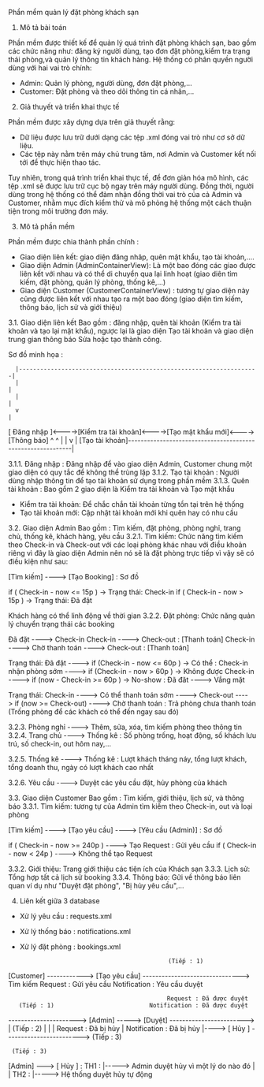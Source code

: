 Phần mềm quản lý đặt phòng khách sạn

1. Mô tả bài toán

Phần mềm được thiết kế để quản lý quá trình đặt phòng khách sạn, bao gồm các chức năng như: đăng 
ký người dùng, tạo đơn đặt phòng,kiểm tra trạng thái phòng,và quản lý thông tin khách hàng. Hệ
thống có phân quyền người dùng với hai vai trò chính:

+ Admin: Quản lý phòng, người dùng, đơn đặt phòng,...
+ Customer: Đặt phòng và theo dõi thông tin cá nhân,...

 2. Giả thuyết và triển khai thực tế

Phần mềm được xây dựng dựa trên giả thuyết rằng:

+ Dữ liệu được lưu trữ dưới dạng các tệp .xml đóng vai trò như cơ sở dữ liệu.
+ Các tệp này nằm trên máy chủ trung tâm, nơi Admin và Customer kết nối tới để thực hiện thao tác.

Tuy nhiên, trong quá trình triển khai thực tế, để đơn giản hóa mô hình, các tệp .xml sẽ được lưu trữ
cục bộ ngay trên máy người dùng. Đồng thời, người dùng trong hệ thống có thể đảm nhận đồng thời vai
trò của cả Admin và Customer, nhằm mục đích kiểm thử và mô phỏng hệ thống một cách thuận tiện trong
môi trường đơn máy.

3. Mô tả phần mềm

Phần mềm được chia thành phần chính :

+ Giao diện liên kết: giao diện đăng nhâp, quên mật khẩu, tạo tài khoản,....
+ Giao diện Admin (AdminContainerView): Là một bao đóng các giao được liên kết với nhau và có thể di
chuyển qua lại linh hoạt (giao diên tìm kiếm, đặt phòng, quản lý phòng, thống kê,...)
+ Giao diện Customer (CustomerContainerView) : tương tự giao diện này cũng được liên kết với nhau
tạo ra một bao đóng (giao diện tìm kiếm, thông báo, lịch sử và giới thiệu)

3.1. Giao diện liên kết 
Bao gồm : đăng nhập, quên tài khoản (Kiểm tra tài khoản và tạo lại mật khẩu), ngược lại là giao diện 
Tạo tài khoản và giao diện trung gian thông báo Sửa hoặc tạo thành công. 

Sơ đồ minh họa :

      |--------------------------------------------------------------------|
      |                                                                    |
      |                                                                    |
      v                                                                    |
[  Đăng nhập  ]<---->[Kiểm tra tài khoản]<---->[Tạo mật khẩu mới]<---->[Thông báo] 
      ^                                                                    ^
      |                                                                    |
      v                                                                    |
[Tạo tài khoản]------------------------------------------------------------|


3.1.1. Đăng nhập : Đăng nhập để vào giao diện Admin, Customer chung một giao diện có quy tắc để không thể 
trùng lặp
3.1.2. Tạo tài khoản : Người dùng nhập thông tin để tạo tài khoản sử dụng trong phần mềm
3.1.3. Quên tài khoản : Bao gồm 2 giao diện là Kiểm tra tài khoản và Tạo mật khẩu
+ Kiểm tra tài khoản: Để chắc chắn tài khoản từng tồn tại trên hệ thống
+ Tạo tài khoản mới: Cập nhật tài khoản mới khi quên hay có nhu cầu

3.2. Giao diện Admin
Bao gồm : Tìm kiếm, đặt phòng, phòng nghỉ, trang chủ, thống kê, khách hàng, yêu cầu
3.2.1. Tìm kiếm: Chức năng tìm kiếm theo Check-in và Check-out với các loại phòng khác nhau với điều khoản 
riêng vì đây là giao diện Admin nên nó sẽ là đặt phòng trực tiếp vì vậy sẽ có điều kiện như sau:

[Tìm kiếm] ----> [Tạo Booking] : Sơ đồ 

if ( Check-in - now <= 15p ) -> Trạng thái: Check-in
ìf ( Check-in - now > 15p )  -> Trạng thái: Đã đặt

Khách hàng có thể linh động về thời gian 
3.2.2. Đặt phòng: Chức năng quản lý chuyển trạng thái các booking 

Đã đặt     ---->   Check-in
Check-in   ---->   Check-out : [Thanh toán]
Check-in   ---->   Chờ thanh toán  ---->   Check-out : [Thanh toán]

Trạng thái: Đã đặt     ----> if (Check-in - now <= 60p ) -> Có thể : Check-in nhận phòng sớm
                       ----> if (Check-in - now > 60p )  -> Không được Check-in
                       ----> if (now - Check-in >= 60p ) -> No-show : Đã đăt ----> Vắng mặt

Trạng thái: Check-in   ----> Có thể thanh toán sớm ----> Check-out
                       ----> if (now >= Check-out) ----> Chờ thanh toán : Trả phòng chưa thanh toán
                       (Trống phòng để các khách có thể đến ngay sau đó)

3.2.3. Phòng nghỉ      ----> Thêm, sửa, xóa, tìm kiếm phòng theo thông tin
3.2.4. Trang chủ       ----> Thống kê : Số phòng trống, hoạt động, số khách lưu trú, số check-in, out
                       hôm nay,...

3.2.5. Thống kê        ----> Thống kê : Lượt khách tháng náy, tổng lượt khách, tổng doanh thu, ngày có
                       lượt khách cao nhất

3.2.6. Yêu cầu         ----> Duyệt các yêu cầu đặt, hủy phòng của khách

3.3. Giao diện Customer
Bao gồm : Tìm kiếm, giới thiệu, lịch sử, và thông báo
3.3.1. Tìm kiếm: tương tự của Admin tìm kiếm theo Check-in, out và loại phòng

[Tìm kiếm] ----> [Tạo yêu cầu] ----> [Yêu cầu (Admin)] : Sơ đồ

if ( Check-in - now >= 240p ) ----> Tạo Request : Gửi yêu cầu
if ( Check-in - now < 24p )   ----> Không thể tạo Request

3.3.2. Giới thiệu: Trang giới thiệu các tiện ích của Khách sạn
3.3.3. Lịch sử: Tổng hợp tất cả lịch sử booking
3.3.4. Thông báo: Gửi về thông báo liên quan ví dụ như "Duyệt đặt phòng", "Bị hủy yêu cầu",...

4. Liên kết giữa 3 database
+ Xử lý yêu cầu   : requests.xml
+ Xử lý thống báo : notifications.xml
+ Xử lý đặt phòng : bookings.xml

                                                (Tiếp : 1)
[Customer] ------------> [Tạo yêu cầu] ------------------------------->
             Tìm kiếm                      Request : Gửi yêu cầu
                                      Notification : Yêu cầu duyệt



                                                 Request : Đã được duyệt
       (Tiếp : 1)                           Notification : Đã được duyệt
----------------------> [Admin] -----> [Duyệt] ------------------------>
                                |                    (Tiếp : 2)
                                |
                                |
                                |                    Request : Đã bị hủy
                                |               Notification : Đã bị hủy
                                |----> [ Hủy ] ------------------------>
                                                     (Tiếp : 3)
                                                     


     (Tiếp : 3)
      
[Admin] ---> [ Hủy ] : TH1 : |----->  Admin duyệt hủy vì một lý do nào đó 
                             |
                             |
                       TH2 : |-----> Hệ thống duyệt hủy tự động 









                   

